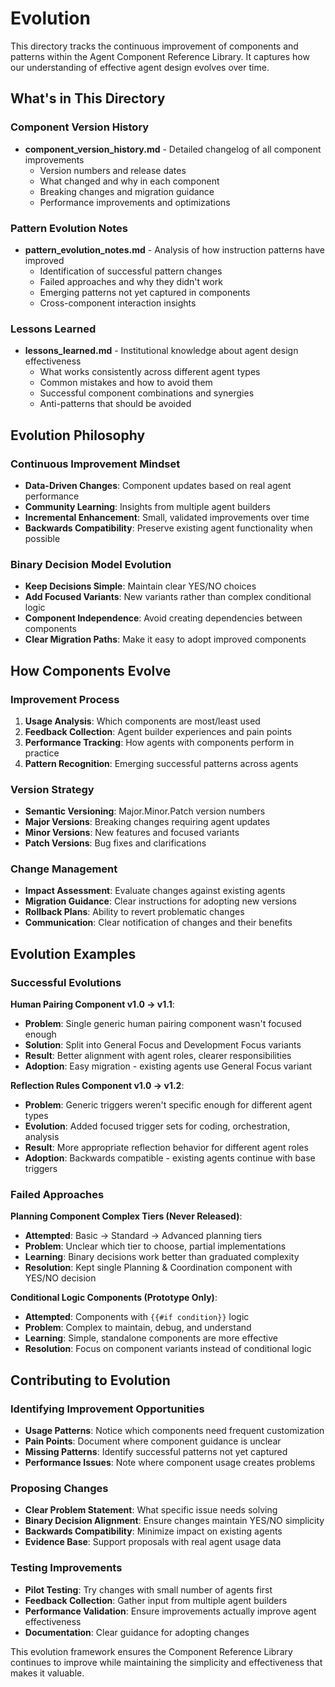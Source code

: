 # Evolution

This directory tracks the continuous improvement of components and patterns within the Agent Component Reference Library. It captures how our understanding of effective agent design evolves over time.

## What's in This Directory

### Component Version History

- **component_version_history.md** - Detailed changelog of all component improvements
  - Version numbers and release dates
  - What changed and why in each component
  - Breaking changes and migration guidance  
  - Performance improvements and optimizations

### Pattern Evolution Notes

- **pattern_evolution_notes.md** - Analysis of how instruction patterns have improved
  - Identification of successful pattern changes
  - Failed approaches and why they didn't work
  - Emerging patterns not yet captured in components
  - Cross-component interaction insights

### Lessons Learned

- **lessons_learned.md** - Institutional knowledge about agent design effectiveness
  - What works consistently across different agent types
  - Common mistakes and how to avoid them
  - Successful component combinations and synergies
  - Anti-patterns that should be avoided

## Evolution Philosophy

### Continuous Improvement Mindset
- **Data-Driven Changes**: Component updates based on real agent performance
- **Community Learning**: Insights from multiple agent builders  
- **Incremental Enhancement**: Small, validated improvements over time
- **Backwards Compatibility**: Preserve existing agent functionality when possible

### Binary Decision Model Evolution
- **Keep Decisions Simple**: Maintain clear YES/NO choices
- **Add Focused Variants**: New variants rather than complex conditional logic
- **Component Independence**: Avoid creating dependencies between components
- **Clear Migration Paths**: Make it easy to adopt improved components

## How Components Evolve

### Improvement Process
1. **Usage Analysis**: Which components are most/least used
2. **Feedback Collection**: Agent builder experiences and pain points
3. **Performance Tracking**: How agents with components perform in practice
4. **Pattern Recognition**: Emerging successful patterns across agents

### Version Strategy
- **Semantic Versioning**: Major.Minor.Patch version numbers
- **Major Versions**: Breaking changes requiring agent updates
- **Minor Versions**: New features and focused variants  
- **Patch Versions**: Bug fixes and clarifications

### Change Management
- **Impact Assessment**: Evaluate changes against existing agents
- **Migration Guidance**: Clear instructions for adopting new versions
- **Rollback Plans**: Ability to revert problematic changes
- **Communication**: Clear notification of changes and their benefits

## Evolution Examples

### Successful Evolutions

**Human Pairing Component v1.0 → v1.1**:
- **Problem**: Single generic human pairing component wasn't focused enough
- **Solution**: Split into General Focus and Development Focus variants
- **Result**: Better alignment with agent roles, clearer responsibilities
- **Adoption**: Easy migration - existing agents use General Focus variant

**Reflection Rules Component v1.0 → v1.2**:
- **Problem**: Generic triggers weren't specific enough for different agent types
- **Evolution**: Added focused trigger sets for coding, orchestration, analysis
- **Result**: More appropriate reflection behavior for different agent roles
- **Adoption**: Backwards compatible - existing agents continue with base triggers

### Failed Approaches

**Planning Component Complex Tiers (Never Released)**:
- **Attempted**: Basic → Standard → Advanced planning tiers
- **Problem**: Unclear which tier to choose, partial implementations
- **Learning**: Binary decisions work better than graduated complexity
- **Resolution**: Kept single Planning & Coordination component with YES/NO decision

**Conditional Logic Components (Prototype Only)**:
- **Attempted**: Components with `{{#if condition}}` logic
- **Problem**: Complex to maintain, debug, and understand
- **Learning**: Simple, standalone components are more effective
- **Resolution**: Focus on component variants instead of conditional logic

## Contributing to Evolution

### Identifying Improvement Opportunities
- **Usage Patterns**: Notice which components need frequent customization
- **Pain Points**: Document where component guidance is unclear
- **Missing Patterns**: Identify successful patterns not yet captured
- **Performance Issues**: Note where component usage creates problems

### Proposing Changes
- **Clear Problem Statement**: What specific issue needs solving
- **Binary Decision Alignment**: Ensure changes maintain YES/NO simplicity
- **Backwards Compatibility**: Minimize impact on existing agents
- **Evidence Base**: Support proposals with real agent usage data

### Testing Improvements
- **Pilot Testing**: Try changes with small number of agents first
- **Feedback Collection**: Gather input from multiple agent builders
- **Performance Validation**: Ensure improvements actually improve agent effectiveness
- **Documentation**: Clear guidance for adopting changes

This evolution framework ensures the Component Reference Library continues to improve while maintaining the simplicity and effectiveness that makes it valuable.